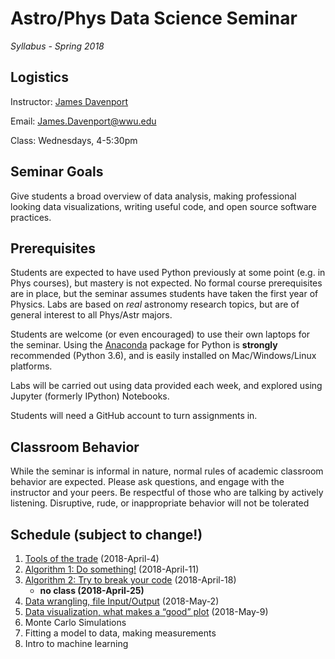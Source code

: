 # Astro/Phys Data Science Seminar

*Syllabus - Spring 2018*



## Logistics

Instructor: [James Davenport](http://jradavenport.github.io)

Email: James.Davenport@wwu.edu

Class: Wednesdays, 4-5:30pm


## Seminar Goals
Give students a broad overview of data analysis, making professional looking data visualizations, writing useful code, and open source software practices.


## Prerequisites
Students are expected to have used Python previously at some point (e.g. in Phys courses), but mastery is not expected. No formal course prerequisites are in place, but the seminar assumes students have taken the first year of Physics. Labs are based on *real* astronomy research topics, but are of general interest to all Phys/Astr majors.

Students are welcome (or even encouraged) to use their own laptops for the seminar. Using the [Anaconda](https://www.anaconda.com/download/) package for Python is **strongly** recommended (Python 3.6), and is easily installed on Mac/Windows/Linux platforms.

Labs will be carried out using data provided each week, and explored using Jupyter (formerly IPython) Notebooks.

Students will need a GitHub account to turn assignments in.


## Classroom Behavior
While the seminar is informal in nature, normal rules of academic classroom behavior are expected. Please ask questions, and engage with the instructor and your peers. Be respectful of those who are talking by actively listening. Disruptive, rude, or inappropriate behavior will not be tolerated


## Schedule (subject to change!)

1. [Tools of the trade](lab1/) (2018-April-4)
2. [Algorithm 1: Do something!](lab2/) (2018-April-11)
3. [Algorithm 2: Try to break your code](lab3/) (2018-April-18)
    - **no class (2018-April-25)**
4. [Data wrangling, file Input/Output](lab4/) (2018-May-2)
5. [Data visualization, what makes a “good” plot](lab5/) (2018-May-9)
6. Monte Carlo Simulations
7. Fitting a model to data, making measurements
8. Intro to machine learning
